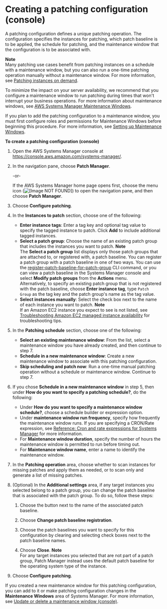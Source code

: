 # Creating a patching configuration \(console\)<a name="create-patching-configuration"></a>

A patching configuration defines a unique patching operation\. The configuration specifies the instances for patching, which patch baseline is to be applied, the schedule for patching, and the maintenance window that the configuration is to be associated with\. 

**Note**  
Many patching use cases benefit from patching instances on a schedule with a maintenance window, but you can also run a one\-time patching operation manually without a maintenance window\. For more information, see [Patching instances on demand](patch-on-demand.md)\.

To minimize the impact on your server availability, we recommend that you configure a maintenance window to run patching during times that won't interrupt your business operations\. For more information about maintenance windows, see [AWS Systems Manager Maintenance Windows](systems-manager-maintenance.md)\.

If you plan to add the patching configuration to a maintenance window, you must first configure roles and permissions for Maintenance Windows before beginning this procedure\. For more information, see [Setting up Maintenance Windows](sysman-maintenance-permissions.md)\. 

**To create a patching configuration \(console\)**

1. Open the AWS Systems Manager console at [https://console\.aws\.amazon\.com/systems\-manager/](https://console.aws.amazon.com/systems-manager/)\.

1. In the navigation pane, choose **Patch Manager**\.

   \-or\-

   If the AWS Systems Manager home page opens first, choose the menu icon \(![\[Image NOT FOUND\]](http://docs.aws.amazon.com/systems-manager/latest/userguide/images/menu-icon-small.png)\) to open the navigation pane, and then choose **Patch Manager**\.

1. Choose **Configure patching**\.

1. In the **Instances to patch** section, choose one of the following:
   + **Enter instance tags**: Enter a tag key and optional tag value to specify the tagged instance to patch\. Click **Add** to include additional tagged instances\.
   + **Select a patch group**: Choose the name of an existing patch group that includes the instances you want to patch\.
**Note**  
The **Select a patch group** list displays only those patch groups that are attached to, or registered with, a patch baseline\. You can register a patch group with a patch baseline in one of two ways\. You can use the [register\-patch\-baseline\-for\-patch\-group](https://docs.aws.amazon.com/cli/latest/reference/ssm/register-patch-baseline-for-patch-group.html) CLI command, or you can view a patch baseline in the Systems Manager console and select **Modify patch groups** from the **Actions** menu\.  
Alternatively, to specify an existing patch group that is not registered with the patch baseline, choose **Enter instance tag**, type `Patch Group` as the tag key and the patch group's name as the tag value\.
   + **Select instances manually**: Select the check box next to the name of each instance you want to patch\.
**Note**  
If an Amazon EC2 instance you expect to see is not listed, see [Troubleshooting Amazon EC2 managed instance availability](troubleshooting-managed-instances.md) for troubleshooting tips\.

1. In the **Patching schedule** section, choose one of the following:
   + **Select an existing maintenance window**: From the list, select a maintenance window you have already created, and then continue to step 7\. 
   + **Schedule in a new maintenance window**: Create a new maintenance window to associate with this patching configuration\.
   + **Skip scheduling and patch now**: Run a one\-time manual patching operation without a schedule or maintenance window\. Continue to step 7\.

1. If you chose **Schedule in a new maintenance window** in step 5, then under **How do you want to specify a patching schedule?**, do the following:
   + Under **How do you want to specify a maintenance window schedule?**, choose a schedule builder or expression option\.
   + Under **maintenance window run frequency**, specify how frequently the maintenance window runs\. If you are specifying a CRON/Rate expression, see [Reference: Cron and rate expressions for Systems Manager](reference-cron-and-rate-expressions.md) for more information\.
   + For **Maintenance window duration**, specify the number of hours the maintenance window is permitted to run before timing out\.
   + For **Maintenance window name**, enter a name to identify the maintenance window\.

1. In the **Patching operation** area, choose whether to scan instances for missing patches and apply them as needed, or to scan only and generate a list of missing patches\.

1. \(Optional\) In the **Additional settings** area, if any target instances you selected belong to a patch group, you can change the patch baseline that is associated with the patch group\. To do so, follow these steps:

   1. Choose the button next to the name of the associated patch baseline\.

   1. Choose **Change patch baseline registration**\.

   1. Choose the patch baselines you want to specify for this configuration by clearing and selecting check boxes next to the patch baseline names\.

   1. Choose **Close**\.
**Note**  
For any target instances you selected that are not part of a patch group, Patch Manager instead uses the default patch baseline for the operating system type of the instance\.

1. Choose **Configure patching**\.

If you created a new maintenance window for this patching configuration, you can add to it or make patching configuration changes in the **Maintenance Windows** area of Systems Manager\. For more information, see [Update or delete a maintenance window \(console\)](sysman-maintenance-update.md)\.